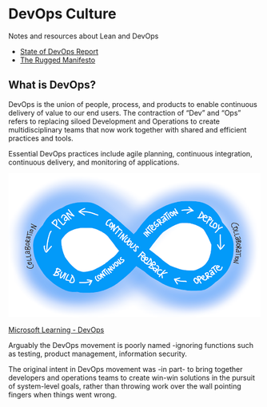# DevOps Culture
Notes and resources about Lean and DevOps 

  * [State of DevOps Report](https://github.com/gramland/devops-culture/tree/master/accelerate)
  * [The Rugged Manifesto](https://ruggedsoftware.org/)

## What is DevOps?
DevOps is the union of people, process, and products to enable continuous delivery of value to our end users. The contraction of “Dev” and “Ops” refers to replacing siloed Development and Operations to create multidisciplinary teams that now work together with shared and efficient practices and tools. 

Essential DevOps practices include agile planning, continuous integration, continuous delivery, and monitoring of applications.

![DevOps](/image/devops-cycle.png)

[Microsoft Learning - DevOps](https://docs.microsoft.com/en-us/azure/devops/learn/what-is-devops?view=azure-devops)


Arguably the DevOps movement is poorly named -ignoring functions such as testing, product management, information security.

The original intent in DevOps movement was -in part- to bring together developers and operations teams to create win-win solutions in the pursuit of system-level goals, rather than throwing work over the wall pointing fingers when things went wrong.

